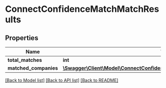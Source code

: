 # ConnectConfidenceMatchMatchResults

## Properties
Name | Type | Description | Notes
------------ | ------------- | ------------- | -------------
**total_matches** | **int** |  | [optional] 
**matched_companies** | [**\Swagger\Client\Model\ConnectConfidenceMatchMatchResultsMatchedCompanies[]**](ConnectConfidenceMatchMatchResultsMatchedCompanies.md) |  | [optional] 

[[Back to Model list]](../../README.md#documentation-for-models) [[Back to API list]](../../README.md#documentation-for-api-endpoints) [[Back to README]](../../README.md)

